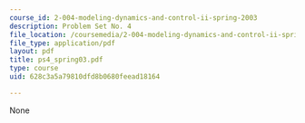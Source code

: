 ```yaml
---
course_id: 2-004-modeling-dynamics-and-control-ii-spring-2003
description: Problem Set No. 4
file_location: /coursemedia/2-004-modeling-dynamics-and-control-ii-spring-2003/628c3a5a79810dfd8b0680feead18164_ps4_spring03.pdf
file_type: application/pdf
layout: pdf
title: ps4_spring03.pdf
type: course
uid: 628c3a5a79810dfd8b0680feead18164

---
```

None